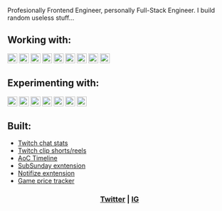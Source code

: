 Profesionally Frontend Engineer, personally Full-Stack Engineer. I build random useless stuff...

## Working with:

[<img src="https://img.shields.io/badge/TypeScript-282C34?logo=typescript" alt="TypeScript logo" title="TypeScript" height="22" />][anch]
[<img src="https://img.shields.io/badge/React-282C34?logo=react" alt="React logo" title="React" height="22" />][anch]
[<img src="https://img.shields.io/badge/Redux-282C34?logo=redux" alt="Redux logo" title="Redux" height="22" />][anch]
[<img src="https://img.shields.io/badge/NextJS-282C34?logo=next.js" alt="NextJS logo" title="NextJS" height="22" />][anch]
[<img src="https://img.shields.io/badge/Tailwind-282C34?logo=tailwind-css" alt="Tailwind logo" title="Tailwind" height="22" />][anch]
[<img src="https://img.shields.io/badge/AWS-282C34?logo=amazon" alt="AWS logo" title="AWS" height="22" />][anch]
[<img src="https://img.shields.io/badge/Google Cloud-282C34?logo=googlecloud" alt="GCP logo" title="GCP" height="22" />][anch]
[<img src="https://img.shields.io/badge/Prisma-282C34?logo=prisma" alt="Prisma logo" title="Prisma" height="22" />][anch]
[<img src="https://img.shields.io/badge/Cypress-282C34?logo=cypress" alt="Cypress logo" title="Cypress" height="22" />][anch]

## Experimenting with:

[<img src="https://img.shields.io/badge/Go-282C34?logo=go" alt="Go logo" title="Go" height="22" />][anch]
[<img src="https://img.shields.io/badge/Python-282C34?logo=python" alt="Python logo" title="Python" height="22" />][anch]
[<img src="https://img.shields.io/badge/tRPC-282C34?logo=trpc" alt="tRPC logo" title="tRPC" height="22" />][anch]
[<img src="https://img.shields.io/badge/ReactQuery-282C34?logo=reactquery" alt="ReactQuery logo" title="ReactQuery" height="22" />][anch]
[<img src="https://img.shields.io/badge/GraphQL-282C34?logo=graphql" alt="GraphQL logo" title="GraphQL" height="22" />][anch]
[<img src="https://img.shields.io/badge/Astro-282C34?logo=astro" alt="Astro logo" title="Astro" height="22" />][anch]
[<img src="https://img.shields.io/badge/Solid-282C34?logo=solid" alt="SolidJS logo" title="Astro" height="22" />][anch]

## Built:

- [Twitch chat stats](https://behind-chat.vercel.app/report/1670216300)
- [Twitch clip shorts/reels](https://stream-shorts.vercel.app)
- [AoC Timeline](https://aoctimeline.vercel.app)
- [SubSunday exntension](https://chrome.google.com/webstore/detail/sub-sunday/lkbimmhegcbgjpnepmcclangpidneggj?hl=en&authuser=0)
- [Notifize exntension](https://chrome.google.com/webstore/detail/notifize/cihpgeblioblnkpgjcbchhbeoablnndb?hl=en&authuser=0)
- [Game price tracker](https://game-price-tracker.vercel.app)

<h3 align="center">
  <a href="https://twitter.com/recurrsed" target="_blank">Twitter</a> | <a href="https://instagram.com/recurrsed" target="_blank">IG</a>
</h3>

[anch]: #bonjour--
